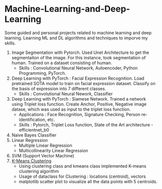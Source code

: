 # Machine-Learning-and-Deep-Learning
Some guided and personal projects related to machine learning and deep learning. Learning ML and DL algorithms and techniques to imporve my skills.

1. Image Segmentation with Pytorch. Used Unet Architecture to get the segmentaiton of the image. For this instance, took segmentation of human. Trained on a dataset consisting of human.
    * Skills : Convolutional Neural Network, Autoencoder, Python Programming, PyTorch.
2. Deep Learning with PyTorch : Facial Expression Recognition. Load pretrained SOTA model to train on facial expression dataset. Classify on the basis of expression into 7 different classes.
    * Skills : Convolutional Neural Nework, Classifier
3. Deep Learning with PyTorch : Siamese Network. Trained a network using Triplet loss function. Create Anchor, Positive, Negative image datase, which was used as input to the triplet loss function.
    * Applications : Face Recognition, Signature Checking, Person re-identification, etc.
    * Skills : Pytorch, Triplet Loss function, State of the Art architecture - efficientnet_b0
4. Naive Bayes Classifier
5. Linear Regression
    * Multiple Linear Regression
    * Multicollinearity Linear Regression
6. SVM (Support Vector Machine)
7. [K-Means Clustering](https://github.com/vedaant912/Machine-Learning-and-Deep-Learning/tree/main/7_K_Means_Algorithm)
    * Using clustering class and kmeans class implemented K-means clustering algorithm
    * Usage of dataclass for Clustering : locations (centroid), vectors
    * matplotlib scatter plot to visualize all the data points with 5 centroids.
